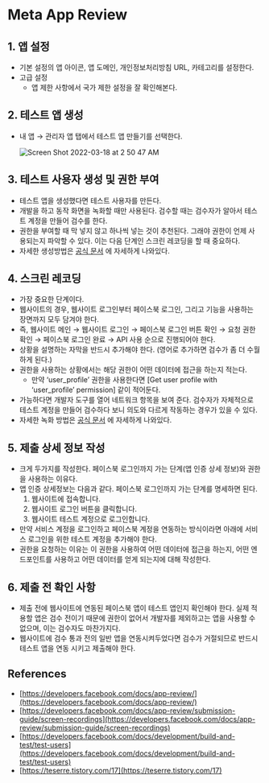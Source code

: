 # Meta App Review

## 1. 앱 설정

- 기본 설정의 앱 아이콘, 앱 도메인, 개인정보처리방침 URL, 카테고리를 설정한다.
- 고급 설정
  - 앱 제한 사항에서 국가 제한 설정을 잘 확인해본다.

## 2. 테스트 앱 생성

- 내 앱  → 관리자 앱 탭에서 테스트 앱 만들기를 선택한다.

  ![Screen Shot 2022-03-18 at 2 50 47 AM](https://user-images.githubusercontent.com/46441280/158889991-b2945653-eb0c-4f1c-8008-f079c93ad7f4.png)

## 3. 테스트 사용자 생성 및 권한 부여

- 테스트 앱을 생성했다면 테스트 사용자를 만든다.
- 개발을 하고 동작 화면을 녹화할 때만 사용된다. 검수할 때는 검수자가 알아서 테스트 계정을 만들어 검수를 한다.
- 권한을 부여할 때 막 넣지 않고 하나씩 넣는 것이 추천된다. 그래야 권한이 언제 사용되는지 파악할 수 있다. 이는 다음 단계인 스크린 레코딩을 할 때 중요하다.
- 자세한 생성방법은 [공식 문서](https://developers.facebook.com/docs/development/build-and-test/test-users) 에 자세하게 나와있다.

## 4. 스크린 레코딩

- 가장 중요한 단계이다.
- 웹사이트의 경우, 웹사이트 로그인부터 페이스북 로그인, 그리고 기능을 사용하는 장면까지 모두 담겨야 한다.
- 즉, 웹사이트 메인 → 웹사이트 로그인 → 페이스북 로그인 버튼 확인 → 요청 권한 확인 → 페이스북 로그인 완료 → API 사용 순으로 진행되어야 한다.
- 상황을 설명하는 자막을 반드시 추가해야 한다. (영어로 추가하면 검수가 좀 더 수월하게 된다.)
- 권한을 사용하는 상황에서는 해당 권한이 어떤 데이터에 접근을 하는지 적는다.
  - 만약 ‘user_profile’ 권한을 사용한다면 [Get user profile with ‘user_profile’ permission] 같이 적어둔다.
- 가능하다면 개발자 도구를 열어 네트워크 항목을 보여 준다. 검수자가 자체적으로 테스트 계정을 만들어 검수하다 보니 의도와 다르게 작동하는 경우가 있을 수 있다.
- 자세한 녹화 방법은 [공식 문서](https://developers.facebook.com/docs/app-review/submission-guide/screen-recordings) 에 자세하게 나와있다.

## 5. 제출 상세 정보 작성

- 크게 두가지를 작성한다. 페이스북 로그인까지 가는 단계(앱 인증 상세 정보)와 권한을 사용하는 이유다.
- 앱 인증 상세정보는 다음과 같다. 페이스북 로그인까지 가는 단계를 명세하면 된다.
    1. 웹사이트에 접속합니다.
    2. 웹사이트 로그인 버튼을 클릭합니다.
    3. 웹사이트 테스트 계정으로 로그인합니다.
- 만약 서비스 계정을 로그인하고 페이스북 계정을 연동하는 방식이라면 아래에 서비스 로그인을 위한 테스트 계정을 추가해야 한다.
- 권한을 요청하는 이유는 이 권한을 사용하여 어떤 데이터에 접근을 하는지, 어떤 엔드포인트를 사용하고 어떤 데이터를 얻게 되는지에 대해 작성한다.

## 6. 제출 전 확인 사항

- 제출 전에 웹사이트에 연동된 페이스북 앱이 테스트 앱인지 확인해야 한다. 실제 적용할 앱은 검수 전이기 때문에 권한이 없어서 개발자를 제외하고는 앱을 사용할 수 없으며, 이는 검수자도 마찬가지다.
- 웹사이트에 검수 통과 전의 일반 앱을 연동시켜두었다면 검수가 거절되므로 반드시 테스트 앱을 연동 시키고 제출해야 한다.

## References

- [https://developers.facebook.com/docs/app-review/](https://developers.facebook.com/docs/app-review/)
- [https://developers.facebook.com/docs/app-review/submission-guide/screen-recordings](https://developers.facebook.com/docs/app-review/submission-guide/screen-recordings)
- [https://developers.facebook.com/docs/development/build-and-test/test-users](https://developers.facebook.com/docs/development/build-and-test/test-users)
- [https://teserre.tistory.com/17](https://teserre.tistory.com/17)
